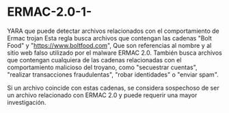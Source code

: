 # ERMAC-2.0-1-
YARA que puede detectar archivos relacionados con el comportamiento de Ermac trojan
Esta regla busca archivos que contengan las cadenas "Bolt Food" y "https://www.boltfood.com", 
Que son referencias al nombre y al sitio web falso utilizado por el malware ERMAC 2.0. 
También busca archivos que contengan cualquiera de las cadenas relacionadas con el comportamiento malicioso del troyano, como "secuestrar cuentas", "realizar transacciones fraudulentas", "robar identidades" o "enviar spam".

Si un archivo coincide con estas cadenas, se considera sospechoso de ser un archivo relacionado con ERMAC 2.0 y puede requerir una mayor investigación.

